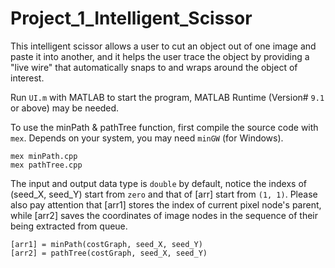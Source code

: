 # Project_1_Intelligent_Scissor
This intelligent scissor allows a user to cut an object out of one image and paste it into another, and it helps the user trace the object by providing a "live wire" that automatically snaps to and wraps around the object of interest.

Run `UI.m` with MATLAB to start the program, MATLAB Runtime (Version# `9.1` or above) may be needed.

To use the minPath & pathTree function, first compile the source code with `mex`. Depends on your system, you may need `minGW` (for Windows).

    mex minPath.cpp
    mex pathTree.cpp

The input and output data type is `double` by default, notice the indexs of (seed_X, seed_Y) start from `zero` and that of [arr] start from `(1, 1)`. Please also pay attention that [arr1] stores the index of current pixel node's parent, while [arr2] saves the coordinates of image nodes in the sequence of their being extracted from queue.

    [arr1] = minPath(costGraph, seed_X, seed_Y)
    [arr2] = pathTree(costGraph, seed_X, seed_Y)
